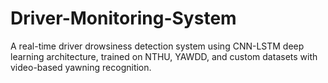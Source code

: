 # Driver-Monitoring-System
A real-time driver drowsiness detection system using CNN-LSTM deep learning architecture, trained on NTHU, YAWDD, and custom datasets with video-based yawning recognition.
